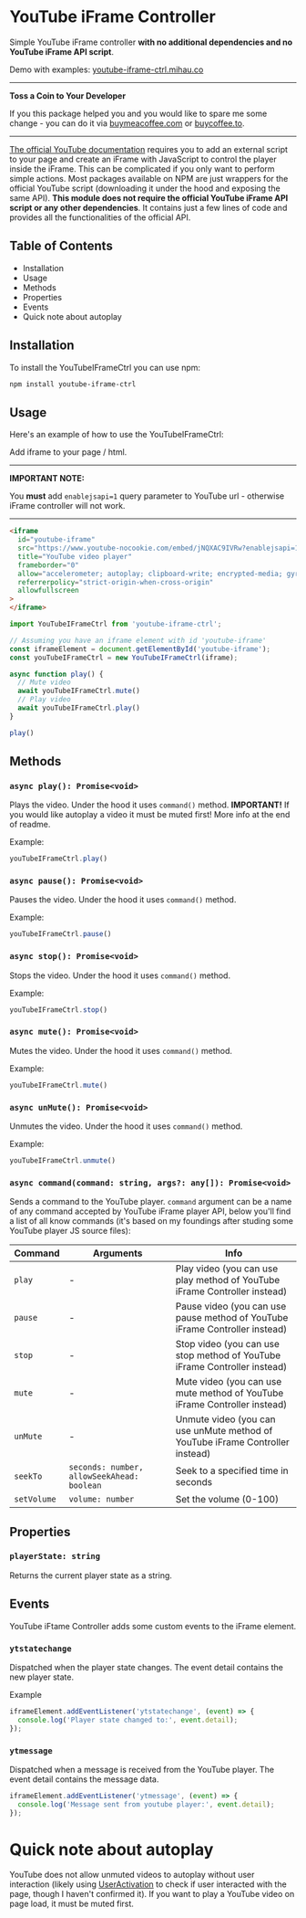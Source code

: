# YouTube iFrame Controller

Simple YouTube iFrame controller __with no additional dependencies and no YouTube iFrame API script__.

Demo with examples: [youtube-iframe-ctrl.mihau.co](https://youtube-iframe-ctrl.mihau.co)

---
**Toss a Coin to Your Developer**

If you this package helped you and you would like to spare me some change - you can do it via [buymeacoffee.com](https://buymeacoffee.com/mihauco) or [buycoffee.to](https://buycoffee.to/mihau.co).

---

[The official YouTube documentation](https://developers.google.com/youtube/iframe_api_reference) requires you to add an external script to your page and create an iFrame with JavaScript to control the player inside the iFrame. This can be complicated if you only want to perform simple actions. Most packages available on NPM are just wrappers for the official YouTube script (downloading it under the hood and exposing the same API). __This module does not require the official YouTube iFrame API script or any other dependencies__. It contains just a few lines of code and provides all the functionalities of the official API.

## Table of Contents

- Installation
- Usage
- Methods
- Properties
- Events
- Quick note about autoplay

## Installation

To install the YouTubeIFrameCtrl you can use npm:

```sh
npm install youtube-iframe-ctrl
```



## Usage

Here's an example of how to use the YouTubeIFrameCtrl:

Add iframe to your page / html.

---
**IMPORTANT NOTE:**

You __must__ add `enablejsapi=1` query parameter to YouTube url - otherwise iFrame controller will not work.

---

```html
<iframe
  id="youtube-iframe"
  src="https://www.youtube-nocookie.com/embed/jNQXAC9IVRw?enablejsapi=1"
  title="YouTube video player"
  frameborder="0"
  allow="accelerometer; autoplay; clipboard-write; encrypted-media; gyroscope; picture-in-picture; web-share"
  referrerpolicy="strict-origin-when-cross-origin"
  allowfullscreen
>
</iframe>
```

```js
import YouTubeIFrameCtrl from 'youtube-iframe-ctrl';

// Assuming you have an iframe element with id 'youtube-iframe'
const iframeElement = document.getElementById('youtube-iframe');
const youTubeIFrameCtrl = new YouTubeIFrameCtrl(iframe);

async function play() {
  // Mute video
  await youTubeIFrameCtrl.mute()
  // Play video
  await youTubeIFrameCtrl.play()
}

play()
```

## Methods

### `async play(): Promise<void>`

Plays the video. Under the hood it uses `command()` method. __IMPORTANT!__ If you would like autoplay a video it must be muted first! More info at the end of readme.

Example:

```js
youTubeIFrameCtrl.play()
```

### `async pause(): Promise<void>`

Pauses the video. Under the hood it uses `command()` method.

Example:

```js
youTubeIFrameCtrl.pause()
```

### `async stop(): Promise<void>`

Stops the video. Under the hood it uses `command()` method.

Example:

```js
youTubeIFrameCtrl.stop()
```

### `async mute(): Promise<void>`

Mutes the video. Under the hood it uses `command()` method.

Example:

```js
youTubeIFrameCtrl.mute()
```

### `async unMute(): Promise<void>`

Unmutes the video. Under the hood it uses `command()` method.

Example:

```js
youTubeIFrameCtrl.unmute()
```

### `async command(command: string, args?: any[]): Promise<void>`

Sends a command to the YouTube player. `command` argument can be a name of any command accepted by YouTube iFrame player API, below you'll find a list of all know commands (it's based on my foundings after studing some YouTube player JS source files):

| Command | Arguments | Info |
|---------|-----------|------|
| `play` | - | Play video (you can use play method of YouTube iFrame Controller instead) |
| `pause` | - | Pause video (you can use pause method of YouTube iFrame Controller instead) |
| `stop` | - | Stop video (you can use stop method of YouTube iFrame Controller instead) |
| `mute` | - | Mute video (you can use mute method of YouTube iFrame Controller instead) |
| `unMute` | - | Unmute video (you can use unMute method of YouTube iFrame Controller instead) |
| `seekTo` | `seconds: number, allowSeekAhead: boolean` | Seek to a specified time in seconds |
| `setVolume` | `volume: number` | Set the volume (0-100) |

## Properties

### `playerState: string`

Returns the current player state as a string.

## Events

YouTube iFtame Controller adds some custom events to the iFrame element.

### `ytstatechange`

Dispatched when the player state changes. The event detail contains the new player state.

Example

```js
iframeElement.addEventListener('ytstatechange', (event) => {
  console.log('Player state changed to:', event.detail);
});
```

### `ytmessage`

Dispatched when a message is received from the YouTube player. The event detail contains the message data.

```js
iframeElement.addEventListener('ytmessage', (event) => {
  console.log('Message sent from youtube player:', event.detail);
});
```

# Quick note about autoplay

YouTube does not allow unmuted videos to autoplay without user interaction (likely using [UserActivation](https://developer.mozilla.org/en-US/docs/Web/API/UserActivation) to check if user interacted with the page, though I haven't confirmed it). If you want to play a YouTube video on page load, it must be muted first.
